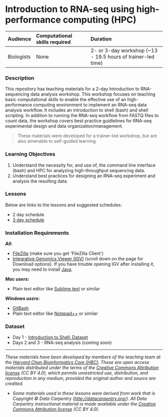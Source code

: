 # Introduction to RNA-seq using high-performance computing (HPC)

| Audience | Computational skills required | Duration |
:----------|:-------------|:----------|
| Biologists | None | 2- or 3-day workshop (~13 - 19.5 hours of trainer-led time)|

### Description

This repository has teaching materials for a 2-day Introduction to RNA-sequencing data analysis workshop. This workshop focuses on teaching basic computational skills to enable the effective use of an high-performance computing environment to implement an RNA-seq data analysis workflow. It includes an introduction to shell (bash) and shell scripting. In addition to running the RNA-seq workflow from FASTQ files to count data, the workshop covers best practice guidlelines for RNA-seq experimental design and data organization/management.

> These materials were developed for a trainer-led workshop, but are also amenable to self-guided learning.

### Learning Objectives

1.	Understand the necessity for, and use of, the command line interface (bash) and HPC for analyzing high-throughput sequencing data.
2.	Understand best practices for designing an RNA-seq experiment and analysis the resulting data.

### Lessons

Below are links to the lessons and suggested schedules:

* 2 day schedule
* [3 day schedule](https://hbctraining.github.io/Intro-to-rnaseq-hpc-O2/schedule/)  

### Installation Requirements

***All:***

* [FileZilla](https://filezilla-project.org/download.php?type=client) (make sure you get 'FileZilla Client')
* [Integrative Genomics Viewer (IGV)](http://software.broadinstitute.org/software/igv/) (scroll down on the page for Download options). If you have trouble opening IGV after installing it, you may need to install [Java](https://www.java.com/en/download/).

***Mac users:***

* Plain text editor like [Sublime text](http://www.sublimetext.com/) or similar

***Windows users:***

* [GitBash](https://git-scm.com/download/win)
* Plain text editor like [Notepad++](http://notepad-plus-plus.org/) or similar

### Dataset

* Day 1 - [Introduction to Shell: Dataset](https://www.dropbox.com/s/3lua2h1oo18gbug/unix_lesson.tar.gz?dl=1)
* Days 2 and 3 - RNA-seq analysis (coming soon)

***
*These materials have been developed by members of the teaching team at the [Harvard Chan Bioinformatics Core (HBC)](http://bioinformatics.sph.harvard.edu/). These are open access materials distributed under the terms of the [Creative Commons Attribution license](https://creativecommons.org/licenses/by/4.0/) (CC BY 4.0), which permits unrestricted use, distribution, and reproduction in any medium, provided the original author and source are credited.*

* *Some materials used in these lessons were derived from work that is Copyright © Data Carpentry (http://datacarpentry.org/). 
All Data Carpentry instructional material is made available under the [Creative Commons Attribution license](https://creativecommons.org/licenses/by/4.0/) (CC BY 4.0).*
